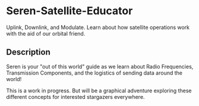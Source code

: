 # Seren-Satellite-Educator
Uplink, Downlink, and Modulate. Learn about how satellite operations work with the aid of our orbital friend. 

## Description
Seren is your "out of this world" guide as we learn about Radio Frequencies, Transmission Components, and the logistics of sending data around the world!

This is a work in progress. But will be a graphical adventure exploring these different concepts for interested stargazers everywhere. 
